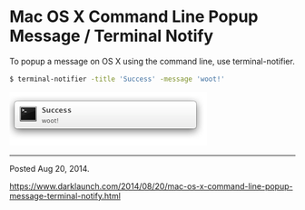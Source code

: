 # Mac OS X Command Line Popup Message / Terminal Notify

To popup a message on OS X using the command line, use terminal-notifier.

```bash
$ terminal-notifier -title 'Success' -message 'woot!'
```

<img alt="" src="/img/uploads/2014-08/os-x-notification.png" />

---

Posted Aug 20, 2014.

https://www.darklaunch.com/2014/08/20/mac-os-x-command-line-popup-message-terminal-notify.html